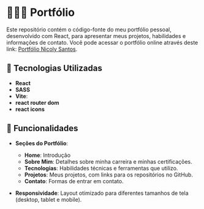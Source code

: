 # 👩🏻‍💻 Portfólio
Este repositório contém o código-fonte do meu portfólio pessoal, desenvolvido com React, para apresentar meus projetos, habilidades e informações de contato. Você pode acessar o portfólio online através deste link: [Portfólio Nicoly Santos](https://portfolionicoly.vercel.app).

## 🚀 Tecnologias Utilizadas

- **React**
- **SASS**
- **Vite**: 
- **react router dom**
- **react icons**

## 🎨 Funcionalidades

- **Seções do Portfólio**:
  - **Home**: Introdução 
  - **Sobre Mim**: Detalhes sobre minha carreira e minhas certificações.
  - **Tecnologias**: Habilidades técnicas e ferramentas que utilizo.
  - **Projetos**: Meus projetos, com links para os repositórios no GitHub.
  - **Contato**: Formas de entrar em contato.
  
- **Responsividade**: Layout otimizado para diferentes tamanhos de tela (desktop, tablet e mobile).
